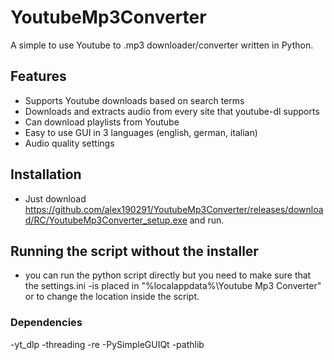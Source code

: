 # YoutubeMp3Converter
A simple to use Youtube to .mp3 downloader/converter written in Python.

## Features
- Supports Youtube downloads based on search terms
- Downloads and extracts audio from every site that youtube-dl supports
- Can download playlists from Youtube
- Easy to use GUI in 3 languages (english, german, italian)
- Audio quality settings

## Installation
- Just download https://github.com/alex190291/YoutubeMp3Converter/releases/download/RC/YoutubeMp3Converter_setup.exe and run.

## Running the script without the installer
- you can run the python script directly but you need to make sure that the settings.ini 
-is placed in "%localappdata%\Youtube Mp3 Converter\" or to change the location inside the script.

### Dependencies
-yt_dlp
-threading
-re
-PySimpleGUIQt
-pathlib



